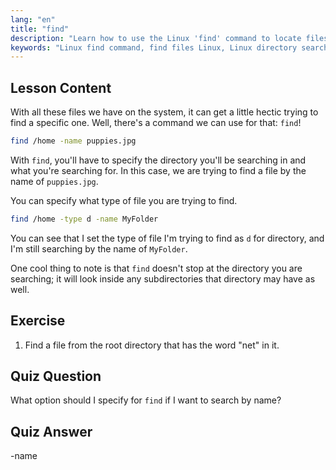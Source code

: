 ```yaml
---
lang: "en"
title: "find"
description: "Learn how to use the Linux 'find' command to locate files and directories. Discover basic search options and improve your Linux file management skills."
keywords: "Linux find command, find files Linux, Linux directory search, find command tutorial, Linux file management, beginner Linux, Linux guide"
---
```


## Lesson Content

With all these files we have on the system, it can get a little hectic trying to find a specific one. Well, there's a command we can use for that: `find`!

```bash
find /home -name puppies.jpg
```

With `find`, you'll have to specify the directory you'll be searching in and what you're searching for. In this case, we are trying to find a file by the name of `puppies.jpg`.

You can specify what type of file you are trying to find.

```bash
find /home -type d -name MyFolder
```

You can see that I set the type of file I'm trying to find as `d` for directory, and I'm still searching by the name of `MyFolder`.

One cool thing to note is that `find` doesn't stop at the directory you are searching; it will look inside any subdirectories that directory may have as well.

## Exercise

1. Find a file from the root directory that has the word "net" in it.

## Quiz Question

What option should I specify for `find` if I want to search by name?

## Quiz Answer

-name
